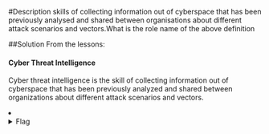 #Description
skills of collecting information out of cyberspace that has been previously analysed and shared between organisations about different attack scenarios and vectors.What is the role name of the above definition

##Solution
From the lessons:
#### Cyber Threat Intelligence
Cyber threat intelligence is the skill of collecting information out of cyberspace that has been previously analyzed and shared between organizations about different attack scenarios and vectors.

<li>
	<details>
		<summary>Flag</summary>
flag{Threat Intelligence}</details>
</li>
